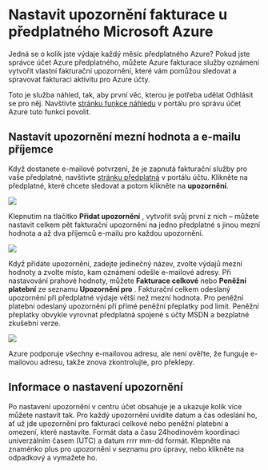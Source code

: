 <properties
    pageTitle="Nastavení upozornění pro vaše předplatné Microsoft Azure fakturace | Microsoft Azure"
    description="Popisuje, jak můžete nastavit upozornění na faktuře Azure tak, aby se můžete vyhnout fakturační překvapení."
    services=""
    documentationCenter=""
    authors="vikdesai"
    manager="mbaldwin"
    editor=""
    tags="billing"
    />

<tags
    ms.service="billing"
    ms.workload="na"
    ms.tgt_pltfrm="na"
    ms.devlang="na"
    ms.topic="article"
    ms.date="08/18/2016"
    ms.author="vikdesai"/>

# <a name="set-up-billing-alerts-for-your-microsoft-azure-subscriptions"></a>Nastavit upozornění fakturace u předplatného Microsoft Azure

Jedná se o kolik jste výdaje každý měsíc předplatného Azure? Pokud jste správce účet Azure předplatného, můžete Azure fakturace služby oznámení vytvořit vlastní fakturační upozornění, které vám pomůžou sledovat a spravovat fakturaci aktivitu pro Azure účty.

Toto je služba náhled, tak, aby první věc, kterou je potřeba udělat Odhlásit se pro něj. Navštivte [stránku funkce náhledu](https://account.windowsazure.com/PreviewFeatures) v portálu pro správu účet Azure tuto funkci povolit.

## <a name="set-the-alert-threshold-and-email-recipients"></a>Nastavit upozornění mezní hodnota a e-mailu příjemce

Když dostanete e-mailové potvrzení, že je zapnutá fakturační služby pro vaše předplatné, navštivte [stránku předplatná](https://account.windowsazure.com/Subscriptions) v portálu účtu. Klikněte na předplatné, které chcete sledovat a potom klikněte na **upozornění**.

![][Image1]

Klepnutím na tlačítko **Přidat upozornění** , vytvořit svůj první z nich – můžete nastavit celkem pět fakturační upozornění na jedno předplatné s jinou mezní hodnota a až dva příjemců e-mailu pro každou upozornění.

![][Image2]

Když přidáte upozornění, zadejte jedinečný název, zvolte výdajů mezní hodnoty a zvolte místo, kam oznámení odešle e-mailové adresy. Při nastavování prahové hodnoty, můžete **Fakturace celkové** nebo **Peněžní platební** ze seznamu **Upozornění pro** . Fakturační celkem odeslaný upozornění při předplatné výdaje větší než mezní hodnota. Pro peněžní platební odeslaný upozornění při přímé peněžní přeplatky pod limit. Peněžní přeplatky obvykle vyrovnat předplatná spojené s účty MSDN a bezplatné zkušební verze.

![][Image3]

Azure podporuje všechny e-mailovou adresu, ale není ověřte, že funguje e-mailovou adresu, takže znova zkontrolujte, pro překlepy.

## <a name="check-on-your-alerts"></a>Informace o nastavení upozornění

Po nastavení upozornění v centru účet obsahuje je a ukazuje kolik více můžete nastavit tak. Pro každý upozornění uvidíte datum a čas odeslání ho, ať už jde upozornění pro fakturaci celkové nebo peněžní platební a omezení, které nastavíte. Formát data a času 24hodinovém koordinaci univerzálním časem (UTC) a datum rrrr mm-dd formát. Klepněte na znaménko plus pro upozornění v seznamu pro úpravy, nebo klikněte na odpadkový a vymažete ho.

[Image1]: ./media/azure-billing-set-up-alerts/billingalert1.png
[Image2]: ./media/azure-billing-set-up-alerts/billingalert2.png
[Image3]: ./media/azure-billing-set-up-alerts/billingalerts3.png
